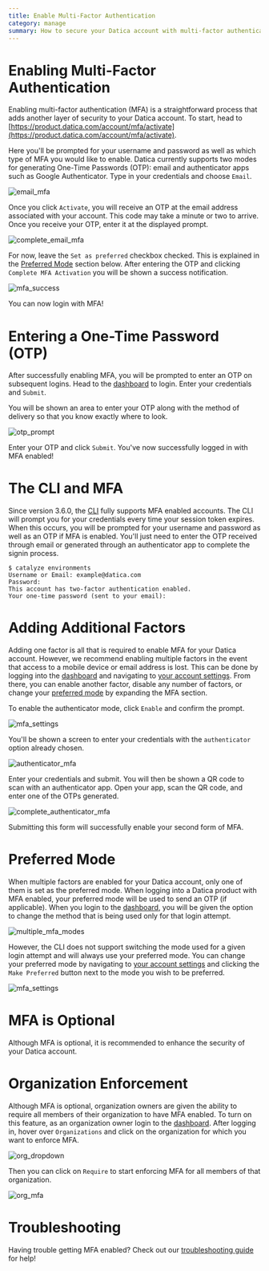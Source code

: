 ```yaml
---
title: Enable Multi-Factor Authentication
category: manage
summary: How to secure your Datica account with multi-factor authentication.
---
```


# Enabling Multi-Factor Authentication

Enabling multi-factor authentication (MFA) is a straightforward process that adds another layer of security to your Datica account. To start, head to [https://product.datica.com/account/mfa/activate](https://product.datica.com/account/mfa/activate).

Here you'll be prompted for your username and password as well as which type of MFA you would like to enable. Datica currently supports two modes for generating One-Time Passwords (OTP): email and authenticator apps such as Google Authenticator. Type in your credentials and choose `Email`.

![email_mfa](../images/email_mfa.png)

Once you click `Activate`, you will receive an OTP at the email address associated with your account. This code may take a minute or two to arrive. Once you receive your OTP, enter it at the displayed prompt.

![complete_email_mfa](../images/complete_email_mfa.png)

For now, leave the `Set as preferred` checkbox checked. This is explained in the [Preferred Mode](#preferred-mode) section below. After entering the OTP and clicking `Complete MFA Activation` you will be shown a success notification.

![mfa_success](../images/mfa_success.png)

You can now login with MFA!

# Entering a One-Time Password (OTP)

After successfully enabling MFA, you will be prompted to enter an OTP on subsequent logins. Head to the [dashboard](https://product.datica.com/account) to login. Enter your credentials and `Submit`.

You will be shown an area to enter your OTP along with the method of delivery so that you know exactly where to look.

![otp_prompt](../images/otp_prompt.png)

Enter your OTP and click `Submit`. You've now successfully logged in with MFA enabled!

# The CLI and MFA

Since version 3.6.0, the [CLI](https://github.com/catalyzeio/cli) fully supports MFA enabled accounts. The CLI will prompt you for your credentials every time your session token expires. When this occurs, you will be prompted for your username and password as well as an OTP if MFA is enabled. You'll just need to enter the OTP received through email or generated through an authenticator app to complete the signin process.

```
$ catalyze environments
Username or Email: example@datica.com
Password:
This account has two-factor authentication enabled.
Your one-time password (sent to your email):
```

# Adding Additional Factors

Adding one factor is all that is required to enable MFA for your Datica account. However, we recommend enabling multiple factors in the event that access to a mobile device or email address is lost. This can be done by logging into the [dashboard](https://product.datica.com/account) and navigating to [your account settings](https://product.datica.com/account/view). From there, you can enable another factor, disable any number of factors, or change your [preferred mode](#preferred-mode) by expanding the MFA section.

To enable the authenticator mode, click `Enable` and confirm the prompt.

![mfa_settings](../images/mfa_settings.png)

You'll be shown a screen to enter your credentials with the `authenticator` option already chosen.

![authenticator_mfa](../images/authenticator_mfa.png)

Enter your credentials and submit. You will then be shown a QR code to scan with an authenticator app. Open your app, scan the QR code, and enter one of the OTPs generated.

![complete_authenticator_mfa](../images/complete_authenticator_mfa.png)

Submitting this form will successfully enable your second form of MFA.

# Preferred Mode

When multiple factors are enabled for your Datica account, only one of them is set as the preferred mode. When logging into a Datica product with MFA enabled, your preferred mode will be used to send an OTP (if applicable). When you login to the [dashboard](https://product.datica.com/account), you will be given the option to change the method that is being used only for that login attempt.

![multiple_mfa_modes](../images/multiple_mfa_modes.png)

However, the CLI does not support switching the mode used for a given login attempt and will always use your preferred mode. You can change your preferred mode by navigating to [your account settings](https://product.datica.com/account/view) and clicking the `Make Preferred` button next to the mode you wish to be preferred.

![mfa_settings](../images/mfa_settings.png)

# MFA is Optional

Although MFA is optional, it is recommended to enhance the security of your Datica account.

# Organization Enforcement

Although MFA is optional, organization owners are given the ability to require all members of their organization to have MFA enabled. To turn on this feature, as an organization owner login to the [dashboard](https://product.datica.com/account). After logging in, hover over `Organizations` and click on the organization for which you want to enforce MFA.

![org_dropdown](../images/org_dropdown.png)

Then you can click on `Require` to start enforcing MFA for all members of that organization.

![org_mfa](../images/org_mfa.png)

# Troubleshooting

Having trouble getting MFA enabled? Check out our [troubleshooting guide](/compliant-cloud/articles/mfa-troubleshooting) for help!
